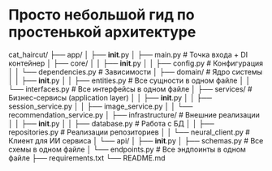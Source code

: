 # Просто небольшой гид по простенькой архитектуре

cat_haircut/
├── app/
│   ├── __init__.py
│   ├── main.py                 # Точка входа + DI контейнер
│   ├── core/
│   │   ├── __init__.py
│   │   ├── config.py          # Конфигурация
│   │   └── dependencies.py    # Зависимости
│   ├── domain/                # Ядро системы
│   │   ├── __init__.py
│   │   ├── entities.py        # Все сущности в одном файле
│   │   └── interfaces.py      # Все интерфейсы в одном файле
│   ├── services/              # Бизнес-сервисы (application layer)
│   │   ├── __init__.py
│   │   ├── session_service.py
│   │   ├── image_service.py
│   │   └── recommendation_service.py
│   ├── infrastructure/        # Внешние реализации
│   │   ├── __init__.py
│   │   ├── database.py        # Работа с БД
│   │   ├── repositories.py    # Реализации репозиториев
│   │   └── neural_client.py   # Клиент для ИИ сервиса
│   └── api/
│       ├── __init__.py
│       ├── schemas.py         # Все схемы в одном файле
│       └── endpoints.py       # Все эндпоинты в одном файле
├── requirements.txt
└── README.md
